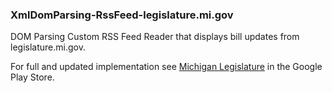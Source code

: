 ### XmlDomParsing-RssFeed-legislature.mi.gov
DOM Parsing Custom RSS Feed Reader that displays bill updates from legislature.mi.gov.

For full and updated implementation see [Michigan Legislature](https://play.google.com/store/apps/details?id=mi.michigan.josh.michiganlegislature&hl=en) in the Google Play Store.

